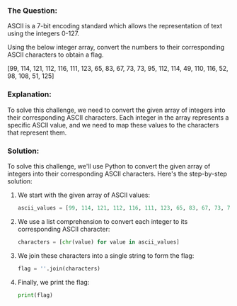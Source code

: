 ### The Question:
ASCII is a 7-bit encoding standard which allows the representation of text using the integers 0-127.

Using the below integer array, convert the numbers to their corresponding ASCII characters to obtain a flag.

[99, 114, 121, 112, 116, 111, 123, 65, 83, 67, 73, 73, 95, 112, 114, 49, 110, 116, 52, 98, 108, 51, 125]

### Explanation:

To solve this challenge, we need to convert the given array of integers into their corresponding ASCII characters. Each integer in the array represents a specific ASCII value, and we need to map these values to the characters that represent them.

### Solution:

To solve this challenge, we'll use Python to convert the given array of integers into their corresponding ASCII characters. Here's the step-by-step solution:

1. We start with the given array of ASCII values:
   ```python
   ascii_values = [99, 114, 121, 112, 116, 111, 123, 65, 83, 67, 73, 73, 95, 112, 114, 49, 110, 116, 52, 98, 108, 51, 125]
   ```

2. We use a list comprehension to convert each integer to its corresponding ASCII character:
   ```python
   characters = [chr(value) for value in ascii_values]
   ```

3. We join these characters into a single string to form the flag:
   ```python
   flag = ''.join(characters)
   ```

4. Finally, we print the flag:
   ```python
   print(flag)
   ```

